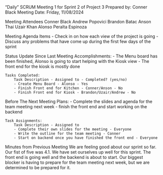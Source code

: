“Daily” SCRUM Meeting 1 for Sprint 2 of Project 3
Prepared by: Conner Black
Meeting Date: Friday, 11/08/2024

Meeting Attendees
    Conner Black
    Andrew Popovici
    Brandon Batac
    Anson Thai
    Uzair Khan
    Alonso Peralta Espinoza
    
Meeting Agenda Items
    - Check in on how each view of the project is going
    - Discuss any problems that have come up during the first few days of the sprint

Status Update Since Last Meeting
    Accomplishments:
        - The Menu board has been finished, Alonso is going to start helping with the Kiosk view
        - The front end for the kiosk is mostly done

    Tasks Completed:
        Task Description - Assigned to - Completed? (yes/no)
        - Create Menu Board - Alonso - Yes
        - Finish Front end for Kitchen - Conner/Anson - No
        - Finish Front end for Kiosk - Brandon/Uzair/Andrew - No

Before The Next Meeting
    Plans:
        - Complete the slides and agenda for the team meeting next week
        - finish the front end and start working on the backend

    Task Assignments:
        Task Description - Assigned to
        - Complete their own slides for the meeting - Everyone
        - Write the outline for the team meeting - Conner
        - Start on backend once you have finished the front end - Everyone

Minutes from Previous Meeting
    We are feeling good about our sprint so far. Our fist of five was 4.1. We have set ourselves up
    well for this sprint. The front end is going well and the backend is about to start. Our biggest blocker is having to prepare for the team meeting next week, but we are determined to be prepared for it.